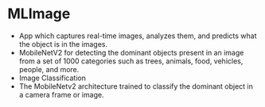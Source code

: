 # MLImage
- App which captures real-time images, analyzes them, and predicts what the object is in the images.
- MobileNetV2  for detecting the dominant objects present in an image from a set of 1000 categories such as trees, animals, food, vehicles, people, and more.
- Image Classification 
- The MobileNetv2 architecture trained to classify the dominant object in a camera frame or image.
